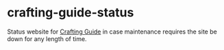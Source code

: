 # crafting-guide-status

Status website for [Crafting Guide](http://crafting-guide.com) in case maintenance requires the site be down for any length of time.